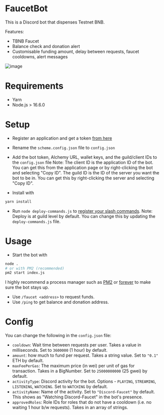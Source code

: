 # FaucetBot
This is a Discord bot that dispenses Testnet BNB. 

Features:
* TBNB Faucet  
* Balance check and donation alert
* Customisable funding amount, delay between requests, faucet cooldowns, alert messages  

![image]()

# Requirements
* Yarn
* Node.js > 16.6.0

# Setup
* Register an application and get a token [from here](https://discord.com/developers/applications)
* Rename the `scheme.config.json` file to `config.json`
* Add the bot token, Alchemy URL, wallet keys, and the guild/client IDs to the `config.json` file 
Note: The client ID is the application ID of the bot. You can get this from the application page or by right-clicking the bot and selecting "Copy ID". 
The guild ID is the ID of the server you want the bot to be in. You can get this by right-clicking the server and selecting "Copy ID".

* Install with
```bash
yarn install
```
* Run `node deploy-commands.js` to [register your slash commands](https://discordjs.guide/interactions/registering-slash-commands.html#guild-commands).
Note: Deploy is at guild level by default. You can change this by updating the `deploy-commands.js` file. 
# Usage
* Start the bot with
```bash
node .
# or with PM2 (recommended)
pm2 start index.js 
```
I highly recommend a process manager such as [PM2](https://pm2.keymetrics.io/) or [forever](https://github.com/foreversd/forever) to make sure the bot stays up.
* Use `/faucet <address>` to request funds.
* Use `/ping` to get balance and donation address.

# Config
You can change the following in the `config.json` file: 
* `cooldown`: Wait time between requests per user. Takes a value in milliseconds. Set to `3600000` (1 hour) by default.
* `amount`: how much to fund per request. Takes a string value. Set to `"0.1"` ETH by default.
* `maxFeePerGas`: The maximum price (in wei) per unit of gas for transaction. Takes in a BigNumber. Set to `25000000000` (25 gwei) by default.
* `activityType`: Discord activity for the bot. Options - `PLAYING`, `STREAMING`, `LISTENING`, `WATCHING`. Set to `WATCHING` by default.
* `activityName`: Name of the activity. Set to `"Discord-Faucet"` by default. This shows as "Watching Discord-Faucet" in the bot's presence.
* `approvedRoles`: Role IDs for roles that do not have a cooldown (i.e. no waiting 1 hour b/w requests). Takes in an array of strings.
